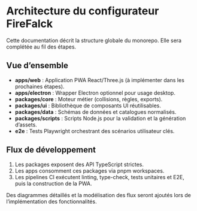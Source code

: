 # Architecture du configurateur FireFalck

Cette documentation décrit la structure globale du monorepo. Elle sera complétée au fil des étapes.

## Vue d’ensemble

- **apps/web** : Application PWA React/Three.js (à implémenter dans les prochaines étapes).
- **apps/electron** : Wrapper Electron optionnel pour usage desktop.
- **packages/core** : Moteur métier (collisions, règles, exports).
- **packages/ui** : Bibliothèque de composants UI réutilisables.
- **packages/data** : Schémas de données et catalogues normalisés.
- **packages/scripts** : Scripts Node.js pour la validation et la génération d’assets.
- **e2e** : Tests Playwright orchestrant des scénarios utilisateur clés.

## Flux de développement

1. Les packages exposent des API TypeScript strictes.
2. Les apps consomment ces packages via pnpm workspaces.
3. Les pipelines CI exécutent linting, type-check, tests unitaires et E2E, puis la construction de la PWA.

Des diagrammes détaillés et la modélisation des flux seront ajoutés lors de l’implémentation des fonctionnalités.
